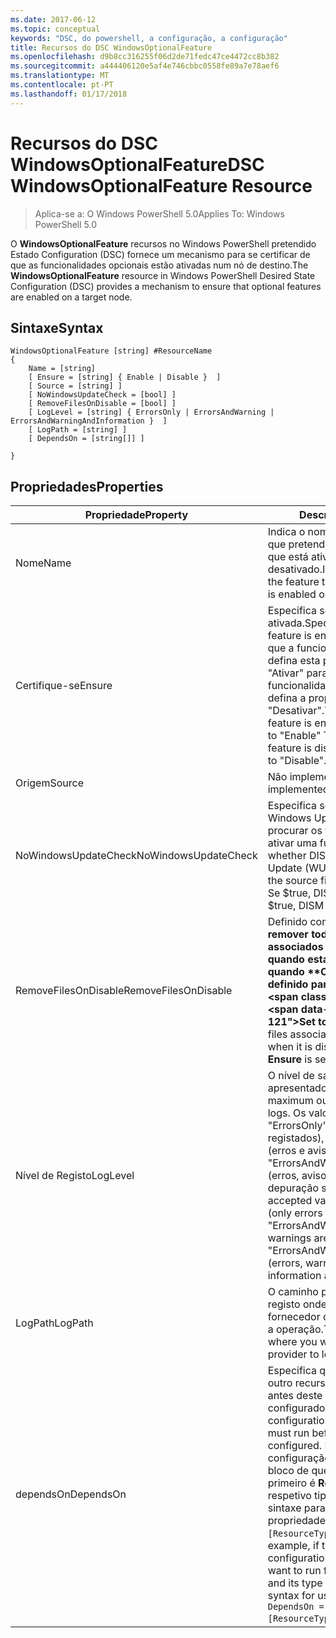 ```yaml
---
ms.date: 2017-06-12
ms.topic: conceptual
keywords: "DSC, do powershell, a configuração, a configuração"
title: Recursos do DSC WindowsOptionalFeature
ms.openlocfilehash: d9b8cc316255f06d2de71fedc47ce4472cc8b382
ms.sourcegitcommit: a444406120e5af4e746cbbc0558fe89a7e78aef6
ms.translationtype: MT
ms.contentlocale: pt-PT
ms.lasthandoff: 01/17/2018
---
```

# <a name="dsc-windowsoptionalfeature-resource"></a><span data-ttu-id="f19aa-103">Recursos do DSC WindowsOptionalFeature</span><span class="sxs-lookup"><span data-stu-id="f19aa-103">DSC WindowsOptionalFeature Resource</span></span>

> <span data-ttu-id="f19aa-104">Aplica-se a: O Windows PowerShell 5.0</span><span class="sxs-lookup"><span data-stu-id="f19aa-104">Applies To: Windows PowerShell 5.0</span></span>

<span data-ttu-id="f19aa-105">O **WindowsOptionalFeature** recursos no Windows PowerShell pretendido Estado Configuration (DSC) fornece um mecanismo para se certificar de que as funcionalidades opcionais estão ativadas num nó de destino.</span><span class="sxs-lookup"><span data-stu-id="f19aa-105">The **WindowsOptionalFeature** resource in Windows PowerShell Desired State Configuration (DSC) provides a mechanism to ensure that optional features are enabled on a target node.</span></span>

## <a name="syntax"></a><span data-ttu-id="f19aa-106">Sintaxe</span><span class="sxs-lookup"><span data-stu-id="f19aa-106">Syntax</span></span>

```
WindowsOptionalFeature [string] #ResourceName
{
    Name = [string]
    [ Ensure = [string] { Enable | Disable }  ]
    [ Source = [string] ]
    [ NoWindowsUpdateCheck = [bool] ]
    [ RemoveFilesOnDisable = [bool] ]
    [ LogLevel = [string] { ErrorsOnly | ErrorsAndWarning | ErrorsAndWarningAndInformation }  ]
    [ LogPath = [string] ]
    [ DependsOn = [string[]] ]
    
}
```

## <a name="properties"></a><span data-ttu-id="f19aa-107">Propriedades</span><span class="sxs-lookup"><span data-stu-id="f19aa-107">Properties</span></span>

|  <span data-ttu-id="f19aa-108">Propriedade</span><span class="sxs-lookup"><span data-stu-id="f19aa-108">Property</span></span>  |  <span data-ttu-id="f19aa-109">Descrição</span><span class="sxs-lookup"><span data-stu-id="f19aa-109">Description</span></span>   | 
|---|---| 
| <span data-ttu-id="f19aa-110">Nome</span><span class="sxs-lookup"><span data-stu-id="f19aa-110">Name</span></span>| <span data-ttu-id="f19aa-111">Indica o nome da funcionalidade que pretende para se certificar de que está ativado ou desativado.</span><span class="sxs-lookup"><span data-stu-id="f19aa-111">Indicates the name of the feature that you want to ensure is enabled or disabled.</span></span>| 
| <span data-ttu-id="f19aa-112">Certifique-se</span><span class="sxs-lookup"><span data-stu-id="f19aa-112">Ensure</span></span>| <span data-ttu-id="f19aa-113">Especifica se a funcionalidade está ativada.</span><span class="sxs-lookup"><span data-stu-id="f19aa-113">Specifies whether the feature is enabled.</span></span> <span data-ttu-id="f19aa-114">Para garantir que a funcionalidade está ativada, defina esta propriedade como "Ativar" para se certificar de que a funcionalidade está desativada, defina a propriedade para "Desativar".</span><span class="sxs-lookup"><span data-stu-id="f19aa-114">To ensure that the feature is enabled, set this property to "Enable" To ensure that the feature is disabled, set the property to "Disable".</span></span>|
| <span data-ttu-id="f19aa-115">Origem</span><span class="sxs-lookup"><span data-stu-id="f19aa-115">Source</span></span>| <span data-ttu-id="f19aa-116">Não implementado.</span><span class="sxs-lookup"><span data-stu-id="f19aa-116">Not implemented.</span></span>|
| <span data-ttu-id="f19aa-117">NoWindowsUpdateCheck</span><span class="sxs-lookup"><span data-stu-id="f19aa-117">NoWindowsUpdateCheck</span></span>| <span data-ttu-id="f19aa-118">Especifica se o DISM contacta Windows Update (WU) quando procurar os ficheiros de origem ativar uma funcionalidade.</span><span class="sxs-lookup"><span data-stu-id="f19aa-118">Specifies whether DISM contacts Windows Update (WU) when searching for the source files to enable a feature.</span></span> <span data-ttu-id="f19aa-119">Se $true, DISM não contactar WU.</span><span class="sxs-lookup"><span data-stu-id="f19aa-119">If $true, DISM does not contact WU.</span></span>|
| <span data-ttu-id="f19aa-120">RemoveFilesOnDisable</span><span class="sxs-lookup"><span data-stu-id="f19aa-120">RemoveFilesOnDisable</span></span>| <span data-ttu-id="f19aa-121">Definido como **$true** para remover todos os ficheiros associados a funcionalidade quando está desativado (ou seja, quando **Certifique-se** está definido para "Ausente").</span><span class="sxs-lookup"><span data-stu-id="f19aa-121">Set to **$true** to remove all files associated with the feature when it is disabled (that is, when **Ensure** is set to "Absent").</span></span>|
| <span data-ttu-id="f19aa-122">Nível de Registo</span><span class="sxs-lookup"><span data-stu-id="f19aa-122">LogLevel</span></span>| <span data-ttu-id="f19aa-123">O nível de saída máximo apresentado nos registos.</span><span class="sxs-lookup"><span data-stu-id="f19aa-123">The maximum output level shown in the logs.</span></span> <span data-ttu-id="f19aa-124">Os valores aceites são: "ErrorsOnly" (apenas erros são registados), "ErrorsAndWarning" (erros e avisos são registados) e "ErrorsAndWarningAndInformation" (erros, avisos e informações de depuração são registados).</span><span class="sxs-lookup"><span data-stu-id="f19aa-124">The accepted values are: "ErrorsOnly" (only errors are logged), "ErrorsAndWarning" (errors and warnings are logged), and "ErrorsAndWarningAndInformation" (errors, warnings, and debug information are logged).</span></span>|
| <span data-ttu-id="f19aa-125">LogPath</span><span class="sxs-lookup"><span data-stu-id="f19aa-125">LogPath</span></span>| <span data-ttu-id="f19aa-126">O caminho para um ficheiro de registo onde pretende que o fornecedor de recursos para iniciar a operação.</span><span class="sxs-lookup"><span data-stu-id="f19aa-126">The path to a log file where you want the resource provider to log the operation.</span></span>| 
| <span data-ttu-id="f19aa-127">dependsOn</span><span class="sxs-lookup"><span data-stu-id="f19aa-127">DependsOn</span></span>| <span data-ttu-id="f19aa-128">Especifica que a configuração de outro recurso tem de executar antes deste recurso é configurado.</span><span class="sxs-lookup"><span data-stu-id="f19aa-128">Specifies that the configuration of another resource must run before this resource is configured.</span></span> <span data-ttu-id="f19aa-129">Por exemplo, se o ID da configuração do recurso de script bloco de que pretende executar primeiro é __ResourceName__ e o respetivo tipo é __ResourceType__, a sintaxe para utilizar esta propriedade é `DependsOn = "[ResourceType]ResourceName"`.</span><span class="sxs-lookup"><span data-stu-id="f19aa-129">For example, if the ID of the resource configuration script block that you want to run first is __ResourceName__ and its type is __ResourceType__, the syntax for using this property is `DependsOn = "[ResourceType]ResourceName"`.</span></span>| 
 



